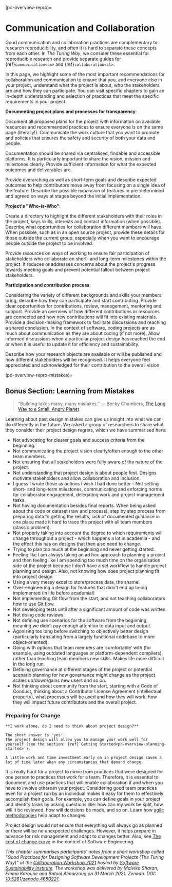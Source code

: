 (pd-overview-repro)=
# Communication and Collaboration

Good communication and collaboration practices are complementary to research reproducibility, and often it is hard to separate these concepts from each other. In _The Turing Way_, we consider these essential for reproducible research and provide separate guides for {ref}`communication<cm>` and {ref}`collaboration<cl>`.

In this page, we highlight some of the most important recommendations for collaboration and communication to ensure that you, and everyone else in your project, understand what the project is about, who the stakeholders are and how they can participate. You can visit specific chapters to gain an in-depth understanding and selection of practices that meet the specific requirements in your project.

**Documenting project plans and processes for transparency**:

Document all proposed plans for the project with information on available resources and recommended practices to ensure everyone is on the same page (literally!). Communicate the work culture that you want to promote and policies that ensures the safety and security of both your data and people.

Documentation should be shared via centralised, findable and accessible platforms. It is particularly important to share the vision, mission and milestones clearly. Provide sufficient information for what the expected outcomes and deliverables are.

Provide overarching as well as short-term goals and describe expected outcomes to help contributors move away from focusing on a single idea of the feature. Describe the possible expansion of features in pre-determined and agreed on ways at stages beyond the initial implementation.

**Project's "Who-is-Who"**:

Create a directory to highlight the different stakeholders with their roles in the project, keys skills, interests and contact information (when possible). Describe what opportunities for collaboration different members will have. When possible, such as in an open source project, provide these details for those outside the current group, especially when you want to encourage people outside the project to be involved.

Provide resources on ways of working to ensure fair participation of stakeholders who collaborate on short- and long-term milestones within the project. It reduces or addresses concerns about the project's progress towards meeting goals and prevent potential fallout between project stakeholders.

**Participation and contribution process**:

Considering the variety of different backgrounds and skills your members bring, describe how they can participate and start contributing. Provide clear opportunities for contributions, review, management, mentoring and support. Provide an overview of how different contributions or resources are connected and how new contributions will fit into existing materials. Provide a decision-making framework to facilitate discussions and reaching a shared conclusion. In the context of software, coding projects are as much about communication as they are about coding (if not more). Allow informed discussions when a particular project design has reached the end or when it is useful to update it for efficiency and sustainability.

Describe how your research objects are available or will be published and how different stakeholders will be recognised. It helps everyone feel appreciated and acknowledged for their contribution to the overall vision.


<!--
(pd-overview-repro-turingway)=
## _The Turing Way_ Chapter for Communication and Collaboration

We recommend reading the following chapters to understand effective communication and collaboration for project design.

### Basic Requirements
- {ref}`<>`
- {ref}`<>`
- {ref}`<>`

### Advanced Requirements
- {ref}`<>`
- {ref}`<>`
-->

(pd-overview-repro-mistakes)=
## Bonus Section: Learning from Mistakes

> “Building takes many, many mistakes.” ― Becky Chambers, [The Long Way to a Small, Angry Planet](https://www.goodreads.com/work/quotes/42270825)

Learning about past design mistakes can give us insight into what we can do differently in the future. We asked a group of researchers to share what they consider their project design regrets, which we have summarised here:

- Not advocating for clearer goals and success criteria from the beginning.
- Not communicating the project vision clearly/often enough to the other team members.
- Not ensuring that all stakeholders were fully aware of the nature of the project.
- Not understanding that project design is about people first. Designs motivate stakeholders and allow collaboration and inclusion.
- I guess I wrote these as actions I wish I had done better - Not setting short- and long-term milestones, communicating and enforcing norms for collaborator engagement, delegating work and project management tasks.
- Not having documentation besides final reports. When being asked about the code or dataset (raw and process), step by step process from preparing data to getting the results, lack of documented guidance in one place made it hard to trace the project with all team members (classic problem).
- Not properly taking into account the degree to which requirements will change throughout a project - which happens a lot in academia - and the effect this has on designs that then also need to change.
- Trying to plan too much at the beginning and never getting started.
- Feeling like I am always taking an ad hoc approach to planning a project and then feeling like I am spending too much time on the organisation side of the project because I don’t have a set workflow to handle project planning and design. Also, not knowing how does project planning fit into project design.
- Using a very messy excel to store/process data, the shame!
- Over-engineering a design for features that didn’t end up being implemented (in life before academia!)
- Not implementing Git flow from the start, and not teaching collaborators how to use Git flow.
- Not developing tests until after a significant amount of code was written.
- Not doing code reviews.
- Not defining use scenarios for the software from the beginning, meaning we didn’t pay enough attention to data input and output.
- Agonising too long before switching to objectively better design (particularly translating from a largely functional codebase to more object-oriented).
- Going with options that team members are ‘comfortable’ with (for example, using outdated languages or platform-dependent compilers), rather than teaching team members new skills. Makes life more difficult in the long run.
- Defining governance at different stages of the project or potential scenario planning for how governance might change as the project scales up/down/gains new users and so on.
- Not thinking about community from the start, starting with a Code of Conduct, thinking about a Contributor License Agreement (intellectual property), what processes will be used and how they will work, how they will impact future contributors and the overall project.

### Preparing for Change

```{note}
**I work alone, do I need to think about project design?**

The short answer is 'yes'.
The project design will allow you to manage your work well for yourself (see the section: {ref}`Getting Started<pd-overview-planning-started>`).

A little work and time investment early on in project design saves a lot of time later when any circumstances that demand change.
```

It is really hard for a project to move from practices that were designed for one person to practices that work for a team. Therefore, it is essential to document and use practices that will enable collaboration if and when you have to involve others in your project. Considering good team practices even for a project run by an individual makes it easy for them to effectively accomplish their goals. For example, you can define goals in your project and identify tasks by asking questions like: how can my work be split, how will it be reviewed, how will decisions be made, and so on. Learn how [agile methodologies](http://www.agilenutshell.com/) help adapt to changes.

Project design would not ensure that everything will always go as planned or there will be no unexpected challenges. However, it helps prepare in advance for risk management and adapt to changes better. Also, see [The cost of change curve](http://www.agilemodeling.com/essays/costOfChange.htm) in the context of Software Engineering.

_This chapter summarises participants' notes from a short workshop called "Good Practices for Designing Software Development Projects (The Turing Way)" at the [Collaboration Workshop 2021](https://www.software.ac.uk/cw21)  hosted by [Software Sustainability Institute](https://www.software.ac.uk). The workshop was delivered by Malvika Sharan, Emma Karoune and Batool Almarzouq on 31 March 2021. Zenodo. DOI: [10.5281/zenodo.4650221](https://doi.org/10.5281/zenodo.4650221)._
